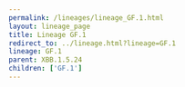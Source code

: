 ```yaml
---
permalink: /lineages/lineage_GF.1.html
layout: lineage_page
title: Lineage GF.1
redirect_to: ../lineage.html?lineage=GF.1
lineage: GF.1
parent: XBB.1.5.24
children: ['GF.1']
---
```

